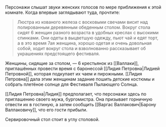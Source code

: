 Персонажи слышат звуки женских голосов по мере приближения к этой комнате. Когда впервые заглядывают туда, прочтите:

> Люстра из кованого железа с восковыми свечами висит над полированным деревянным обеденным столом. Вокруг стола сидят 6 женщин разного возраста в удобных креслах с высокими спинками. Они одеты в выцветшую одежду, пьют чай и едят торт, а в это время 7ая женщина, хорошо одетая и очень довольная собой, ходит вокруг стола и взволнованно рассказывает об украшениях предстоящего фестиваля.

Женщины, сидящие за столом, — 6 крестьянок из [[Валлаки]], приглашённых провести время с баронессой [[Лидия Петровна|Лидией Петровной]], которая подкупает их чаем и пирожными. [[Лидия Петровна]] дала этим женщинам задание пошить детские костюмы и собрать плетёное солнце для Фестиваля Пылающего Солнца.

[[Лидия Петровна|Лидия]] предполагает, что персонажи здесь по приглашению своего мужа, бургомистра. Она призывает горничную отвести их в гостиную, а затем сообщить [[Варгас Валлакович|Барону Валлаковичу]], что его гости прибыли.

Сервировочный стол стоит в углу столовой.